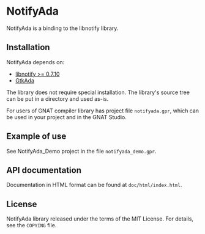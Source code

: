 NotifyAda
=========
NotifyAda is a binding to the libnotify library.

Installation
------------
NotifyAda depends on:
   * [libnotify >= 0.7.10](http://ftp.gnome.org/pub/gnome/sources/libnotify/)
   * [GtkAda](https://github.com/AdaCore/gtkada)

The library does not require special installation. The library's source tree
can be put in a directory and used as-is.

For users of GNAT compiler library has project file `notifyada.gpr`, which can
be used in your project and in the GNAT Studio.

Example of use
--------------
See NotifyAda_Demo project in the file `notifyada_demo.gpr`.

API documentation
-----------------
Documentation in HTML format can be found at `doc/html/index.html`.

License
-------
NotifyAda library released under the terms of the MIT License.
For details, see the `COPYING` file.
